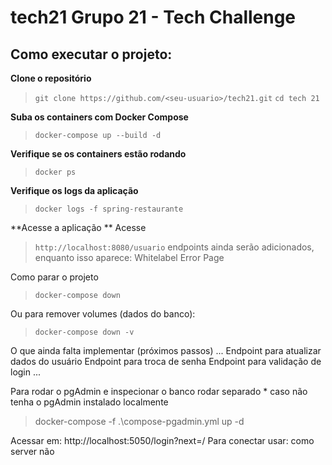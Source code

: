# tech21 Grupo 21 - Tech Challenge 

## Como executar o projeto:

**Clone o repositório**

> `git clone https://github.com/<seu-usuario>/tech21.git`
> `cd tech 21`

**Suba os containers com Docker Compose** 

> `docker-compose up --build -d`

**Verifique se os containers estão rodando** 
>`docker ps`

**Verifique os logs da aplicação**
>`docker logs -f spring-restaurante`

**Acesse a aplicação **
Acesse 
>`http://localhost:8080/usuario`
endpoints ainda serão adicionados, enquanto isso aparece: Whitelabel Error Page

Como parar o projeto 
>`docker-compose down` 

Ou para remover volumes (dados do banco):
>`docker-compose down -v`

O que ainda falta implementar (próximos passos) 
...
Endpoint para atualizar dados do usuário 
Endpoint para troca de senha 
Endpoint para validação de login
...

Para rodar o pgAdmin e inspecionar o banco rodar separado
    * caso não tenha o pgAdmin instalado localmente
> docker-compose -f .\compose-pgadmin.yml up -d

Acessar em: http://localhost:5050/login?next=/
Para conectar usar: como server <postgres> não <localhost>